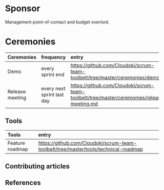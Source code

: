 # Sponsor

Management point-of-contact and budget overlord.

# Ceremonies

Ceremonies | frequency | entry
:---|:---|:---
Demo | every sprint end | https://github.com/Cloudoki/scrum-team-toolbelt/tree/master/ceremonies/demo.md
Release meeting | every next sprint last day |https://github.com/Cloudoki/scrum-team-toolbelt/tree/master/ceremonies/release-meeting.md

## Tools

Tools | entry
:---|:---|
Feature roadmap | https://github.com/Cloudoki/scrum-team-toolbelt/tree/master/tools/technical-roadmap

## Contributing articles

## References
